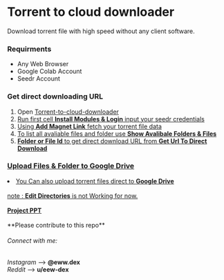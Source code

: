 # Torrent to cloud downloader
Download torrent file with high speed without any client software.

<h3>Requirments</h3>
<ul>
  <li>Any Web Browser</li>
  <li>Google Colab Account</li>
  <li>Seedr Account</li>
</ul>

<h3>Get direct downloading URL</h3>
<ol>
  <li>Open <a href="https://colab.research.google.com/github/Aman-Khan/Torrent-to-cloud-downloader/blob/main/Torrent_to_Cloud_Downloader.ipynb">Torrent-to-cloud-downloader</li>
  <li>Run first cell <b>Install Modules & Login</b> input your seedr credentials</li>
  <li>Using <b>Add Magnet Link</b> fetch your torrent file data</li>
  <li>To list all avaliable files and folder use <b>Show Avalibale Folders & Files</b></li>
  <li><b>Folder or File Id</b> to get direct download URL from <b>Get Url To Direct Download</b></li>
</ol>

<h3>Upload Files & Folder to Google Drive</h3>
<li>You Can also upload torrent files direct to <b>Google Drive</b></li>

<br>
note : <strong>Edit Directories</strong> is not Working for now.
<br>
<br>
<b><a href="https://docs.google.com/presentation/d/1ZF0_OCyqDYHZqYS9lh8clqbhkpM45Bk6rPJgXIlBaJ8/edit?usp=sharing">Project PPT</a></b>
<br>
<br>
**Please contribute to this repo**
<br>
<h6>Connect with me:</h6>
<i>Instagram</i> --> <b>@eww.dex</b>
<br>
<i>Reddit</i> --> <b>u/eew-dex</b>
